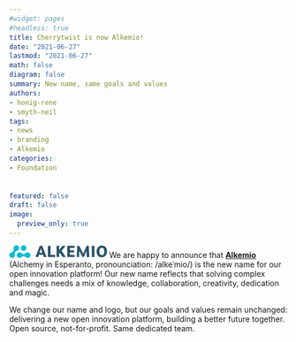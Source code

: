 ```yaml
---
#widget: pages
#headless: true
title: Cherrytwist is now Alkemio!
date: "2021-06-27"
lastmod: "2021-06-27"
math: false
diagram: false
summary: New name, same goals and values
authors:
- honig-rene
- smyth-neil
tags:
- news
- branding
- Alkemio
categories:
- Foundation


featured: false
draft: false
image:
  preview_only: true
---
```

![](./header.png)
We are happy to announce that [**Alkemio**](https://en.wiktionary.org/wiki/alkemio) (Alchemy in Esperanto, pronounciation: /alkeˈmio/) is the new name for our open innovation platform! Our new name reflects that solving complex challenges needs a mix of knowledge, collaboration, creativity, dedication and magic.

We change our name and logo, but our goals and values remain unchanged: delivering a new open innovation platform, building a better future together. Open source, not-for-profit. Same dedicated team.


